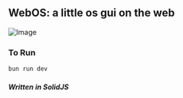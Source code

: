 ## WebOS: a little os gui on the web

![Image](https://cdn.tagbox.io/assets/678e7219e08dbc0011e6ac20/0b5b4bfc-0e47-40f2-bf09-6d49877b0859---screenshot.jpg)

### To Run

```bash
bun run dev
```


##### Written in SolidJS
